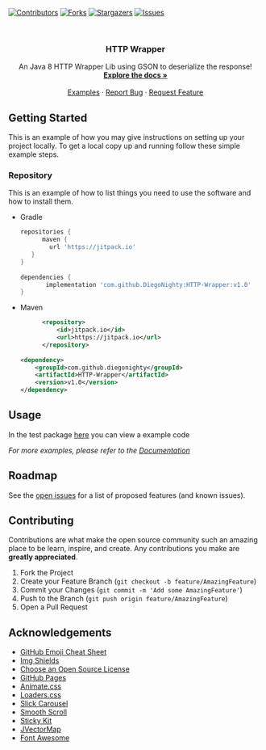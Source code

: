 <!--
*** Thanks for checking out the Best-README-Template. If you have a suggestion
*** that would make this better, please fork the repo and create a pull request
*** or simply open an issue with the tag "enhancement".
*** Thanks again! Now go create something AMAZING! :D
-->



<!-- PROJECT SHIELDS -->
<!--
*** I'm using markdown "reference style" links for readability.
*** Reference links are enclosed in brackets [ ] instead of parentheses ( ).
*** See the bottom of this document for the declaration of the reference variables
*** for contributors-url, forks-url, etc. This is an optional, concise syntax you may use.
*** https://www.markdownguide.org/basic-syntax/#reference-style-links
-->
[![Contributors][contributors-shield]][contributors-url]
[![Forks][forks-shield]][forks-url]
[![Stargazers][stars-shield]][stars-url]
[![Issues][issues-shield]][issues-url]



<!-- PROJECT LOGO -->
<br />
  <h3 align="center">HTTP Wrapper</h3>

  <p align="center">
    An Java 8 HTTP Wrapper Lib using GSON to deserialize the response!
    <br />
    <a href="https://diegonighty.github.io/HTTP-Wrapper/"><strong>Explore the docs »</strong></a>
    <br />
    <br />
    <a href="https://github.com/DiegoNighty/HTTP-Wrapper/blob/main/src/test/java/HTTPTest.java">Examples</a>
    ·
    <a href="https://github.com/DiegoNighty/HTTP-Wrapper/issues">Report Bug</a>
    ·
    <a href="https://github.com/DiegoNighty/HTTP-Wrapper/issues">Request Feature</a>
  </p>

<!-- GETTING STARTED -->
## Getting Started

This is an example of how you may give instructions on setting up your project locally.
To get a local copy up and running follow these simple example steps.

### Repository

This is an example of how to list things you need to use the software and how to install them.
* Gradle
  ```groovy
  repositories {
	    maven { 
          url 'https://jitpack.io' 
     }
  }
 
  dependencies {
	     implementation 'com.github.DiegoNighty:HTTP-Wrapper:v1.0'
  }
  ```

* Maven
  ```xml
		<repository>
		    <id>jitpack.io</id>
		    <url>https://jitpack.io</url>
		</repository>
  		
  <dependency>
      <groupId>com.github.diegonighty</groupId>
      <artifactId>HTTP-Wrapper</artifactId>
      <version>v1.0</version>
  </dependency>
  ```

<!-- USAGE EXAMPLES -->
## Usage

In the test package [here](https://github.com/DiegoNighty/HTTP-Wrapper/blob/main/src/test/java/HTTPTest.java) you can view a example code

_For more examples, please refer to the [Documentation](https://diegonighty.github.io/HTTP-Wrapper/)_



<!-- ROADMAP -->
## Roadmap

See the [open issues](https://github.com/othneildrew/Best-README-Template/issues) for a list of proposed features (and known issues).



<!-- CONTRIBUTING -->
## Contributing

Contributions are what make the open source community such an amazing place to be learn, inspire, and create. Any contributions you make are **greatly appreciated**.

1. Fork the Project
2. Create your Feature Branch (`git checkout -b feature/AmazingFeature`)
3. Commit your Changes (`git commit -m 'Add some AmazingFeature'`)
4. Push to the Branch (`git push origin feature/AmazingFeature`)
5. Open a Pull Request

<!-- ACKNOWLEDGEMENTS -->
## Acknowledgements
* [GitHub Emoji Cheat Sheet](https://www.webpagefx.com/tools/emoji-cheat-sheet)
* [Img Shields](https://shields.io)
* [Choose an Open Source License](https://choosealicense.com)
* [GitHub Pages](https://pages.github.com)
* [Animate.css](https://daneden.github.io/animate.css)
* [Loaders.css](https://connoratherton.com/loaders)
* [Slick Carousel](https://kenwheeler.github.io/slick)
* [Smooth Scroll](https://github.com/cferdinandi/smooth-scroll)
* [Sticky Kit](http://leafo.net/sticky-kit)
* [JVectorMap](http://jvectormap.com)
* [Font Awesome](https://fontawesome.com)


<!-- MARKDOWN LINKS & IMAGES -->
<!-- https://www.markdownguide.org/basic-syntax/#reference-style-links -->
[contributors-shield]: https://img.shields.io/github/contributors/DiegoNighty/HTTP-Wrapper.svg?style=for-the-badge
[contributors-url]: https://github.com/DiegoNighty/HTTP-Wrapper/graphs/contributors
[forks-shield]: https://img.shields.io/github/forks/DiegoNighty/HTTP-Wrapper.svg?style=for-the-badge
[forks-url]: https://github.com/DiegoNighty/HTTP-Wrapper/network/members
[stars-shield]: https://img.shields.io/github/stars/DiegoNighty/HTTP-Wrapper.svg?style=for-the-badge
[stars-url]: https://github.com/DiegoNighty/HTTP-Wrapper/stargazers
[issues-shield]: https://img.shields.io/github/issues/DiegoNighty/HTTP-Wrapper.svg?style=for-the-badge
[issues-url]: https://github.com/DiegoNighty/HTTP-Wrapper/issues
